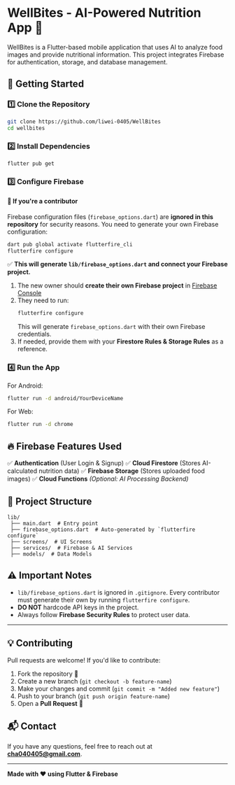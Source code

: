 # WellBites - AI-Powered Nutrition App 🍏

WellBites is a Flutter-based mobile application that uses AI to analyze food images and provide nutritional information. This project integrates Firebase for authentication, storage, and database management.

## 🚀 Getting Started

### **1️⃣ Clone the Repository**
```sh
git clone https://github.com/liwei-0405/WellBites
cd wellbites
```

### **2️⃣ Install Dependencies**
```sh
flutter pub get
```

### **3️⃣ Configure Firebase**
#### 🔹 **If you're a contributor**
Firebase configuration files (`firebase_options.dart`) are **ignored in this repository** for security reasons. You need to generate your own Firebase configuration:
```sh
dart pub global activate flutterfire_cli
flutterfire configure
```
✅ **This will generate `lib/firebase_options.dart` and connect your Firebase project.**

1. The new owner should **create their own Firebase project** in [Firebase Console](https://console.firebase.google.com/)
2. They need to run:
   ```sh
   flutterfire configure
   ```
   This will generate `firebase_options.dart` with their own Firebase credentials.
3. If needed, provide them with your **Firestore Rules & Storage Rules** as a reference.

### **4️⃣ Run the App**
For Android:
```sh
flutter run -d android/YourDeviceName
```
For Web:
```sh
flutter run -d chrome
```

## 🔥 Firebase Features Used
✅ **Authentication** (User Login & Signup)
✅ **Cloud Firestore** (Stores AI-calculated nutrition data)
✅ **Firebase Storage** (Stores uploaded food images)
✅ **Cloud Functions** *(Optional: AI Processing Backend)*

## 📜 Project Structure
```
lib/
 ├── main.dart  # Entry point
 ├── firebase_options.dart  # Auto-generated by `flutterfire configure`
 ├── screens/  # UI Screens
 ├── services/  # Firebase & AI Services
 ├── models/  # Data Models
```

## ⚠️ Important Notes
- `lib/firebase_options.dart` is ignored in `.gitignore`. Every contributor must generate their own by running `flutterfire configure`.
- **DO NOT** hardcode API keys in the project.
- Always follow **Firebase Security Rules** to protect user data.

---

## 💡 Contributing
Pull requests are welcome! If you'd like to contribute:
1. Fork the repository 🍴
2. Create a new branch (`git checkout -b feature-name`)
3. Make your changes and commit (`git commit -m "Added new feature"`)
4. Push to your branch (`git push origin feature-name`)
5. Open a **Pull Request** 🚀

## 📬 Contact
If you have any questions, feel free to reach out at **cha040405@gmail.com**.

---
**Made with ❤️ using Flutter & Firebase**

